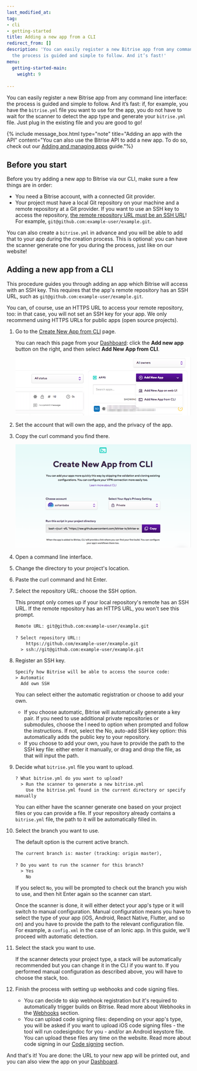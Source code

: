 ```yaml
---
last_modified_at: 
tag:
- cli
- getting-started
title: Adding a new app from a CLI
redirect_from: []
description: 'You can easily register a new Bitrise app from any command line interface:
  the process is guided and simple to follow. And it’s fast!'
menu:
  getting-started-main:
    weight: 9

---
```

You can easily register a new Bitrise app from any command line interface: the process is guided and simple to follow. And it’s fast: if, for example, you have the `bitrise.yml` file you want to use for the app, you do not have to wait for the scanner to detect the app type and generate your `bitrise.yml` file. Just plug in the existing file and you are good to go!

{% include message_box.html type="note" title="Adding an app with the API" content="You can also use the Bitrise API to add a new app. To do so, check out our [Adding and managing apps](/api/adding-and-managing-apps/) guide."%}

## Before you start

Before you try adding a new app to Bitrise via our CLI, make sure a few things are in order:

* You need a Bitrise account, with a connected Git provider.
* Your project must have a local Git repository on your machine and a remote repository at a Git provider. If you want to use an SSH key to access the repository, [the remote repository URL must be an SSH URL](https://help.github.com/en/articles/which-remote-url-should-i-use)! For example, `git@github.com:example-user/example.git`.

You can also create a `bitrise.yml` in advance and you will be able to add that to your app during the creation process. This is optional: you can have the scanner generate one for you during the process, just like on our website!

## Adding a new app from a CLI

This procedure guides you through adding an app which Bitrise will access with an SSH key. This requires that the app's remote repository has an SSH URL, such as `git@github.com:example-user/example.git`.

You can, of course, use an HTTPS URL to access your remote repository, too: in that case, you will not set an SSH key for your app. We only recommend using HTTPS URLs for public apps (open source projects).

 1. Go to the [Create New App from CLI](https://app.bitrise.io/dashboard/add-app-from-cli) page.

    You can reach this page from your [Dashboard](https://app.bitrise.io/dashboard/builds): click the **Add new app** button on the right, and then select **Add New App from CLI**.

    ![{{ page.title }}](/img/Bitrise_-_Mobile_Continuous_Integration_and_Delivery.png)
 2. Set the account that will own the app, and the privacy of the app.
 3. Copy the curl command you find there.

    ![{{ page.title }}](/img/Bitrise_-_Mobile_Continuous_Integration_and_Delivery-2.png)
 4. Open a command line interface.
 5. Change the directory to your project's location.
 6. Paste the curl command and hit Enter.
 7. Select the repository URL: choose the SSH option.

    This prompt only comes up if your local repository's remote has an SSH URL. If the remote repository has an HTTPS URL, you won't see this prompt.

    ```
    Remote URL: git@github.com:example-user/example.git

    ? Select repository URL::
        https://github.com/example-user/example.git
      > ssh://git@github.com:example-user/example.git
    ```
 8. Register an SSH key.

     ```
     Specify how Bitrise will be able to access the source code: 
     > Automatic
       Add own SSH
     ```

    You can select either the automatic registration or choose to add your own.
    * If you choose automatic, Bitrise will automatically generate a key pair. If you need to use additional private repositories or submodules, choose the I need to option when prompted and follow the instructions. If not, select the No, auto-add SSH key option: this automatically adds the public key to your repository.
    * If you choose to add your own, you have to provide the path to the SSH key file: either enter it manually, or drag and drop the file, as that will input the path.
 9. Decide what `bitrise.yml` file you want to upload.

        ? What bitrise.yml do you want to upload? 
          > Run the scanner to generate a new bitrise.yml
            Use the bitrise.yml found in the current directory or specify manually

    You can either have the scanner generate one based on your project files or you can provide a file. If your repository already contains a `bitrise.yml` file, the path to it will be automatically filled in.
10. Select the branch you want to use.

    The default option is the current active branch.

        The current branch is: master (tracking: origin master),
        
        ? Do you want to run the scanner for this branch?
          > Yes
            No

    If you select `No`, you will be prompted to check out the branch you wish to use, and then hit Enter again so the scanner can start.

    Once the scanner is done, it will either detect your app's type or it will switch to manual configuration. Manual configuration means you have to select the type of your app (iOS, Android, React Native, Flutter, and so on) and you have to provide the path to the relevant configuration file. For example, a `config.xml` in the case of an Ionic app. In this guide, we'll proceed with automatic detection.
11. Select the stack you want to use.

    If the scanner detects your project type, a stack will be automatically recommended but you can change it in the CLI if you want to. If you performed manual configuration as described above, you will have to choose the stack, too.
12. Finish the process with setting up webhooks and code signing files.
    * You can decide to skip webhook registration but it's required to automatically trigger builds on Bitrise. Read more about Webhooks in the [Webhooks](/webhooks/index/) section.
    * You can upload code signing files: depending on your app's type, you will be asked if you want to upload iOS code signing files - the tool will run codesigndoc for you - and/or an Android keystore file. You can upload these files any time on the website. Read more about code signing in our [Code signing](/code-signing/code-signing-index/) section.

And that's it! You are done: the URL to your new app will be printed out, and you can also view the app on your [Dashboard](https://app.bitrise.io/dashboard/).